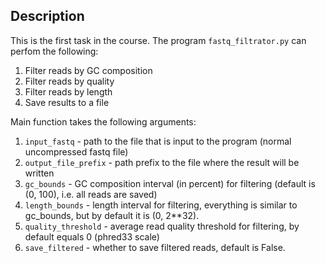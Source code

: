 ## Description

This is the first task in the course. The program `fastq_filtrator.py` can perfom the following:
1. Filter reads by GC composition
2. Filter reads by quality
3. Filter reads by length
4. Save results to a file

Main function takes the following arguments:
1. `input_fastq` - path to the file that is input to the program (normal uncompressed fastq file)
2. `output_file_prefix` - path prefix to the file where the result will be written
3. `gc_bounds` - GC composition interval (in percent) for filtering (default is (0, 100), i.e. all reads are saved)
4. `length_bounds` - length interval for filtering, everything is similar to gc_bounds, but by default it is (0, 2**32).
5. `quality_threshold` - average read quality threshold for filtering, by default equals 0 (phred33 scale)
6. `save_filtered` - whether to save filtered reads, default is False.

